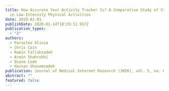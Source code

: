 ```yaml
---
title: How Accurate Your Activity Tracker Is? A Comparative Study of Step Counts
  in Low-Intensity Physical Activities
date: 2019-01-01
publishDate: 2020-01-14T10:29:11.917Z
publication_types:
  - "2"
authors:
  - Parastoo Alinia
  - Chris Cain
  - Ramin Fallahzadeh
  - Armin Shahrokhi
  - Diane Cook
  - Hassan Ghasemzadeh
publication: Journal of Medical Internet Research (JMIR), vol. 5, no. 8, August, 2017
abstract: ""
featured: false
---
```

